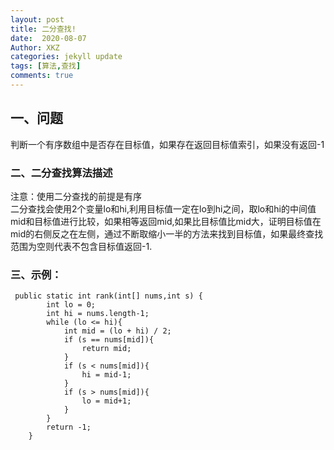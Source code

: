 ```yaml
---
layout: post
title: 二分查找!
date:  2020-08-07
Author: XKZ
categories: jekyll update
tags: [算法,查找]
comments: true
---
```

## 一、问题
判断一个有序数组中是否存在目标值，如果存在返回目标值索引，如果没有返回-1
### 二、二分查找算法描述
注意：使用二分查找的前提是有序    
二分查找会使用2个变量lo和hi,利用目标值一定在lo到hi之间，取lo和hi的中间值mid和目标值进行比较，如果相等返回mid,如果比目标值比mid大，证明目标值在mid的右侧反之在左侧，通过不断取缩小一半的方法来找到目标值，如果最终查找范围为空则代表不包含目标值返回-1.
### 三、示例：
     public static int rank(int[] nums,int s) {
            int lo = 0;
            int hi = nums.length-1;
            while (lo <= hi){
                int mid = (lo + hi) / 2;
                if (s == nums[mid]){
                    return mid;
                }
                if (s < nums[mid]){
                    hi = mid-1;
                }
                if (s > nums[mid]){
                    lo = mid+1;
                }
            }
            return -1;
        }
